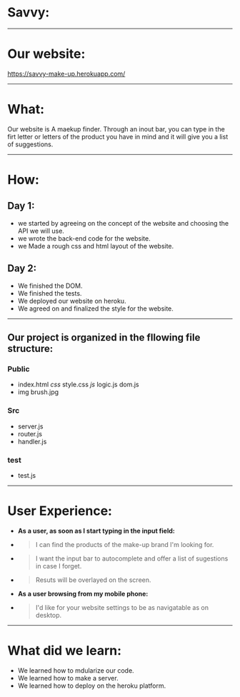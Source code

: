 # Savvy:

---
# Our website:
https://savvy-make-up.herokuapp.com/

---

# What: 
Our website is A maekup finder. Through an inout bar, you can type in the firt letter or letters of the product
you have in mind and it will give you a list of suggestions. 

---

# How: 

## Day 1:
* we started by agreeing on the concept of the website and choosing the API we will use.
* we wrote the back-end code for the website.
* we Made a rough css and html layout of the website.

## Day 2:
* We finished the DOM.
* We finished the tests.
* We deployed our website on heroku. 
* We agreed on and finalized the style for the website.

---

## Our project is organized in the fllowing file structure:
### Public
* index.html
*css*
style.css
*js*
logic.js
dom.js
* img
brush.jpg
### Src
* server.js
* router.js
* handler.js
### test
* test.js

---

# User Experience:
* **As a user, as soon as I start typing in the input field:**
* >I can find the products of the make-up brand I'm looking for.
* >I want the input bar to autocomplete and offer a list of sugestions in case I forget.
* >Resuts will be overlayed on the screen.

* **As a user browsing from my mobile phone:**
* >I'd like for your website settings to be as navigatable as on desktop. 
---

# What did we learn:
* We learned how to mdularize our code.
* We learned how to make a server. 
* We learned how to deploy on the heroku platform.

